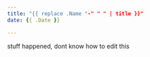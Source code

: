 ```yaml
---
title: "{{ replace .Name "-" " " | title }}"
date: {{ .Date }}

---
```


stuff happened, dont know how to edit this